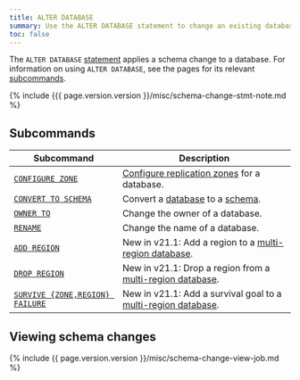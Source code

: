 ```yaml
---
title: ALTER DATABASE
summary: Use the ALTER DATABASE statement to change an existing database.
toc: false
---
```


The `ALTER DATABASE` [statement](sql-statements.html) applies a schema change to a database. For information on using `ALTER DATABASE`, see the pages for its relevant [subcommands](#subcommands).

{% include {{{ page.version.version }}/misc/schema-change-stmt-note.md %}

## Subcommands

Subcommand | Description
-----------|------------
[`CONFIGURE ZONE`](configure-zone.html) | [Configure replication zones](configure-replication-zones.html) for a database.
[`CONVERT TO SCHEMA`](convert-to-schema.html) |  Convert a [database](create-database.html) to a [schema](sql-name-resolution.html).
[`OWNER TO`](owner-to.html) |  Change the owner of a database.
[`RENAME`](rename-database.html) | Change the name of a database.
[`ADD REGION`](add-region.html) | <span class="version-tag">New in v21.1:</span> Add a region to a [multi-region database](multiregion-overview.html).
[`DROP REGION`](drop-region.html) | <span class="version-tag">New in v21.1:</span> Drop a region from a [multi-region database](multiregion-overview.html).
[`SURVIVE {ZONE,REGION} FAILURE`](survive-failure.html) | <span class="version-tag">New in v21.1:</span> Add a survival goal to a [multi-region database](multiregion-overview.html).

## Viewing schema changes

{% include {{ page.version.version }}/misc/schema-change-view-job.md %}
